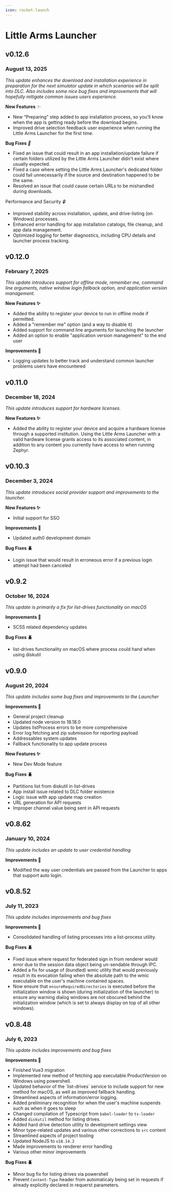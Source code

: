 ```yaml
---
icon: rocket-launch
---
```


# Little Arms Launcher

## v0.12.6 <a href="#id-0.8.62-january-10-2024" id="id-0.8.62-january-10-2024"></a>

### August 13, 2025

_This update enhances the download and installation experience in preparation for the next simulator update in which scenarios will be split into DLC. Also includes some nice bug fixes and improvements that will hopefully mitigate common issues users experience._

**New Features** <i class="fa-sparkles">:sparkles:</i>

* New “Preparing” step added to app installation process, so you’ll know when the app is getting ready before the download begins.
* Improved drive selection feedback user experience when running the Little Arms Launcher for the first time.

**Bug Fixes** <i class="fa-bug">:bug:</i>

* Fixed an issue that could result in an app installation/update failure if certain folders utilized by the Little Arms Launcher didn't exist where usually expected.
* Fixed a case where setting the Little Arms Launcher's dedicated folder could fail unnecessarily if the source and destination happened to be the same.
* Resolved an issue that could cause certain URLs to be mishandled during downloads.

Performance and Security <i class="fa-lock">:lock:</i>

* Improved stability across installation, update, and drive-listing (on Windows) processes.
* Enhanced error handling for app installation catalogs, file cleanup, and app data management.
* Optimized logging for better diagnostics, including CPU details and launcher process tracking.

## v0.12.0 <a href="#id-0.8.62-january-10-2024" id="id-0.8.62-january-10-2024"></a>

### February 7, 2025

_This update introduces support for offline mode, remember me, command line arguments, native window login fallback option, and application version management._

**New Features ✨**

* Added the ability to register your device to run in offline mode if permitted.
* Added a "remember me" option (and a way to disable it)
* Added support for command line arguments for launching the launcher
* Added an option to enable "application version management" to the end user

**Improvements 🙌**

* Logging updates to better track and understand common launcher problems users have encountered

## v0.11.0 <a href="#id-0.8.62-january-10-2024" id="id-0.8.62-january-10-2024"></a>

### December 18, 2024 <a href="#id-0.8.62-january-10-2024" id="id-0.8.62-january-10-2024"></a>

_This update introduces support for hardware licenses._

**New Features ✨**

* Added the ability to register your device and acquire a hardware license through a supported institution. Using the Little Arms Launcher with a valid hardware license grants access to its associated content, in addition to any content you currently have access to when running Zephyr.



## v0.10.3 <a href="#id-0.8.62-january-10-2024" id="id-0.8.62-january-10-2024"></a>

### December 3, 2024 <a href="#id-0.8.62-january-10-2024" id="id-0.8.62-january-10-2024"></a>

_This update introduces social provider support and improvements to the launcher._

**New Features ✨**

* Initial support for SSO

**Improvements 🙌**

* Updated auth0 development domain

**Bug Fixes 🪲**

* Login issue that would result in erroneous error if a previous login attempt had been canceled



## v0.9.2 <a href="#id-0.8.62-january-10-2024" id="id-0.8.62-january-10-2024"></a>

### October 16, 2024 <a href="#id-0.8.62-january-10-2024" id="id-0.8.62-january-10-2024"></a>

_This update is primarily a fix for list-drives functionality on macOS_

**Improvements 🙌**

* SCSS related dependency updates

**Bug Fixes 🪲**

* list-drives functionality on macOS where process could hand when using diskutil



## v0.9.0 <a href="#id-0.8.62-january-10-2024" id="id-0.8.62-january-10-2024"></a>

### August 20, 2024 <a href="#id-0.8.62-january-10-2024" id="id-0.8.62-january-10-2024"></a>

_This update includes some bug fixes and improvements to the Launcher_

**Improvements 🙌**

* General project cleanup
* Updated node version to 18.18.0
* Updates listProcess errors to be more comprehensive
* Error log fetching and zip submission for reporting payload
* Addressables system updates
* Fallback functionality to app update process

**New Features ✨**

* New Dev Mode feature

**Bug Fixes 🪲**

* Partitions list from diskutil in list-drives
* App install issue related to DLC folder existence
* Logic issue with app update map creation
* URL generation for API requests
* Improper channel value being sent in API requests



## v0.8.62 <a href="#id-0.8.62-january-10-2024" id="id-0.8.62-january-10-2024"></a>

### January 10, 2024 <a href="#id-0.8.62-january-10-2024" id="id-0.8.62-january-10-2024"></a>

_This update includes an update to user credential handling_

**Improvements 🙌**

* Modified the way user credentials are passed from the Launcher to apps that support auto login.



## v0.8.52

### July 11, 2023 <a href="#id-0.8.62-january-10-2024" id="id-0.8.62-january-10-2024"></a>

_This update includes improvements and bug fixes_

**Improvements 🙌**

* Consolidated handling of listing processes into a list-process utility.

**Bug Fixes 🪲**

* Fixed issue where request for federated sign in from renderer would error due to the session data object being un-sendable through IPC.
* Added a fix for usage of (bundled) wmic utility that would previously result in its evocation failing when the absolute path to the wmic executable on the user's machine contained spaces.
* Now ensure that `ensureRequiredDirectories` is executed before the initialization window is shown (during initialization of the launcher) to ensure any warning dialog windows are not obscured behind the initialization window (which is set to always display on top of all other windows).



## v0.8.48

### July 6, 2023

_This update includes improvements and bug fixes_

**Improvements 🙌**

* Finished Vue3 migration
* Implemented new method of fetching app executable ProductVersion on Windows using powershell.
* Updated behavior of the \`list-drives\` service to include support for new method for macOS, as well as improved fallback handling.
* Streamlined aspects of information/error logging.
* Added preliminary recognition for when the user's machine suspends such as when it goes to sleep
* Changed compilation of Typescript from `babel-loader` to `ts-loader`
* Added `diskutil` method for listing drives.
* Added hard drive detection utility to development settings view
* Minor type-related updates and various other corrections to `src` content
* Streamlined aspects of project tooling
* Updated NodeJS to `v18.14.2`
* Made improvements to renderer error handling
* Various other minor improvements

**Bug Fixes 🪲**

* Minor bug fix for listing drives via powershell
* Prevent `Content-Type` header from automaticaly being set in requests if already explicitly declared in requerst parameters.
